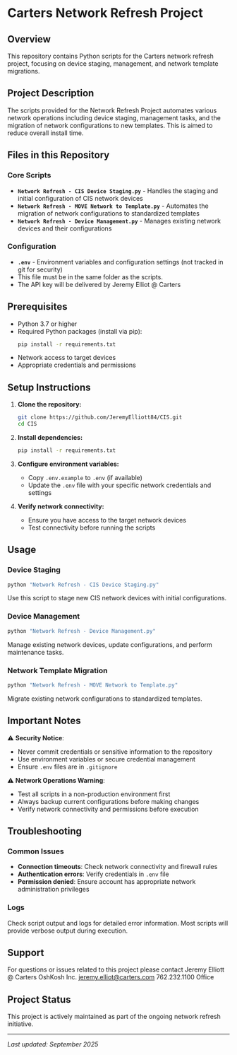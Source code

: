 # Carters Network Refresh Project

## Overview
This repository contains Python scripts for the Carters network refresh project, focusing on device staging, management, and network template migrations.

## Project Description
The scripts provided for the Network Refresh Project automates various network operations including device staging, management tasks, and the migration of network configurations to new templates. This is aimed to reduce overall install time.

## Files in this Repository

### Core Scripts
- **`Network Refresh - CIS Device Staging.py`** - Handles the staging and initial configuration of CIS network devices
- **`Network Refresh - MOVE Network to Template.py`** - Automates the migration of network configurations to standardized templates
- **`Network Refresh - Device Management.py`** - Manages existing network devices and their configurations  

### Configuration
- **`.env`** - Environment variables and configuration settings (not tracked in git for security)
- This file must be in the same folder as the scripts.
- The API key will be delivered by Jeremy Elliot @ Carters

## Prerequisites
- Python 3.7 or higher
- Required Python packages (install via pip):
  ```bash
  pip install -r requirements.txt
  ```
- Network access to target devices
- Appropriate credentials and permissions

## Setup Instructions

1. **Clone the repository:**
   ```bash
   git clone https://github.com/JeremyElliott84/CIS.git
   cd CIS
   ```

2. **Install dependencies:**
   ```bash
   pip install -r requirements.txt
   ```

3. **Configure environment variables:**
   - Copy `.env.example` to `.env` (if available)
   - Update the `.env` file with your specific network credentials and settings

4. **Verify network connectivity:**
   - Ensure you have access to the target network devices
   - Test connectivity before running the scripts

## Usage

### Device Staging
```bash
python "Network Refresh - CIS Device Staging.py"
```
Use this script to stage new CIS network devices with initial configurations.

### Device Management  
```bash
python "Network Refresh - Device Management.py"
```
Manage existing network devices, update configurations, and perform maintenance tasks.

### Network Template Migration
```bash
python "Network Refresh - MOVE Network to Template.py"
```
Migrate existing network configurations to standardized templates.

## Important Notes

⚠️ **Security Notice**: 
- Never commit credentials or sensitive information to the repository
- Use environment variables or secure credential management
- Ensure `.env` files are in `.gitignore`

⚠️ **Network Operations Warning**:
- Test all scripts in a non-production environment first
- Always backup current configurations before making changes
- Verify network connectivity and permissions before execution

## Troubleshooting

### Common Issues
- **Connection timeouts**: Check network connectivity and firewall rules
- **Authentication errors**: Verify credentials in `.env` file
- **Permission denied**: Ensure account has appropriate network administration privileges

### Logs
Check script output and logs for detailed error information. Most scripts will provide verbose output during execution.

## Support
For questions or issues related to this project please contact Jeremy Elliott @ Carters OshKosh Inc.
jeremy.elliot@carters.com
762.232.1100 Office

## Project Status
This project is actively maintained as part of the ongoing network refresh initiative.

---
*Last updated: September 2025*
